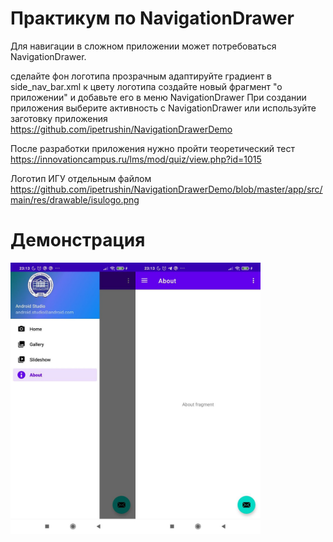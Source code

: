 # Практикум по NavigationDrawer

Для навигации в сложном приложении может потребоваться NavigationDrawer.

сделайте фон логотипа прозрачным
адаптируйте градиент в side_nav_bar.xml к цвету логотипа
создайте новый фрагмент "о приложении" и добавьте его в меню NavigationDrawer
При создании приложения выберите активность с NavigationDrawer или используйте заготовку приложения  https://github.com/ipetrushin/NavigationDrawerDemo

После разработки приложения нужно пройти теоретический тест   https://innovationcampus.ru/lms/mod/quiz/view.php?id=1015

Логотип ИГУ отдельным файлом https://github.com/ipetrushin/NavigationDrawerDemo/blob/master/app/src/main/res/drawable/isulogo.png

# Демонстрация

<div style="display: flex;">
  <img src='assets/demo1.jpg' width='200'>
  <img src='assets/demo2.jpg' width='200'>
</div>
